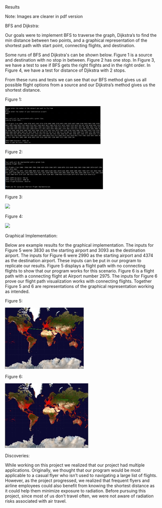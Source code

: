 ﻿Results

Note: Images are clearer in pdf version

BFS and Dijkstra:

Our goals were to implement BFS to traverse the graph, Dijkstra’s to find the min distance between two points, and a graphical representation of the shortest path with start point, connecting flights, and destination.

Some runs of BFS and Dijkstra's can be shown below. Figure 1 is a source and destination with no stop in between. Figure 2 has one stop.  In Figure 3, we have a test to see if BFS gets the right flights and in the right order. In Figure 4, we have a test for distance of Djikstra with 2 stops.

From these runs and tests we can see that our BFS method gives us all possible flight options from a source and our Dijkstra’s method gives us the shortest distance.

Figure 1:

![](Aspose.Words.40f83334-61dd-4a65-b9fd-2f01b6f6672c.001.jpeg)

Figure 2:

![](Aspose.Words.40f83334-61dd-4a65-b9fd-2f01b6f6672c.002.jpeg)

Figure 3:

![](Aspose.Words.40f83334-61dd-4a65-b9fd-2f01b6f6672c.003.png)

Figure 4:

![](Aspose.Words.40f83334-61dd-4a65-b9fd-2f01b6f6672c.004.png)

Graphical Implementation:

Below are example results for the graphical implementation. The inputs for Figure 5 were 3830 as the starting airport and 3093 as the destination airport. The inputs for Figure 6 were 2990 as the starting airport and 4374 as the destination airport. These inputs can be put in our program to replicate our results. Figure 5 displays a flight path with no connecting flights to show that our program works for this scenario. Figure 6 is a flight path with a connecting flight at Airport number 2975. The inputs for Figure 6 prove our flight path visualization works with connecting flights. Together Figure 5 and 6 are representations of the graphical representation working as intended.

Figure 5:

![](Aspose.Words.40f83334-61dd-4a65-b9fd-2f01b6f6672c.005.jpeg)

Figure 6:

![](Aspose.Words.40f83334-61dd-4a65-b9fd-2f01b6f6672c.006.jpeg)

Discoveries:

While working on this project we realized that our project had multiple applications. Originally, we thought that our program would be most applicable to a casual flyer who isn’t used to navigating a large list of flights. However, as the project progressed, we realized that frequent flyers and airline employees could also benefit from knowing the shortest distance as it could help them minimize exposure to radiation. Before pursuing this project, since most of us don’t travel often, we were not aware of radiation risks associated with air travel.
